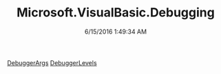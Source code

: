 ﻿---
title: Microsoft.VisualBasic.Debugging
date: 6/15/2016 1:49:34 AM
---

[DebuggerArgs](T-Microsoft.VisualBasic.Debugging.DebuggerArgs.html)
[DebuggerLevels](T-Microsoft.VisualBasic.Debugging.DebuggerLevels.html)
